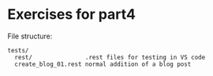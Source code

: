 # Exercises for part4

File structure:

```
tests/
  rest/               .rest files for testing in VS code
  create_blog_01.rest normal addition of a blog post
```
